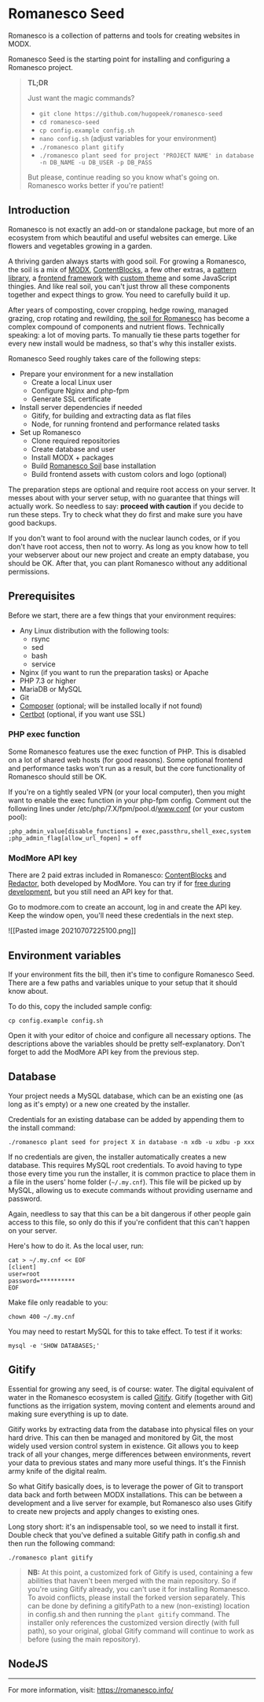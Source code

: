 # Romanesco Seed

Romanesco is a collection of patterns and tools for creating websites in MODX.

Romanesco Seed is the starting point for installing and configuring a Romanesco project.

> **TL;DR**
>
> Just want the magic commands?
>
> - `git clone https://github.com/hugopeek/romanesco-seed`
> - `cd romanesco-seed`
> - `cp config.example config.sh`
> - `nano config.sh` (adjust variables for your environment)
> - `./romanesco plant gitify`
> - `./romanesco plant seed for project 'PROJECT NAME' in database -n DB_NAME -u DB_USER -p DB_PASS`
>
> But please, continue reading so you know what's going on. Romanesco works better if you're patient!

## Introduction

Romanesco is not exactly an add-on or standalone package, but more of an ecosystem from which beautiful and useful websites can emerge. Like flowers and vegetables growing in a garden.

A thriving garden always starts with good soil. For growing a Romanesco, the soil is a mix of [MODX][1], [ContentBlocks][2], a few other extras, a [pattern library][3], a [frontend framework][4] with [custom theme][5] and some JavaScript thingies. And like real soil, you can't just throw all these components together and expect things to grow. You need to carefully build it up.

After years of composting, cover cropping, hedge rowing, managed grazing, crop rotating and rewilding, [the soil for Romanesco][6] has become a complex compound of components and nutrient flows. Technically speaking: a lot of moving parts. To manually tie these parts together for every new install would be madness, so that's why this installer exists.

Romanesco Seed roughly takes care of the following steps:

- Prepare your environment for a new installation
    - Create a local Linux user
    - Configure Nginx and php-fpm
    - Generate SSL certificate
- Install server dependencies if needed
    - Gitify, for building and extracting data as flat files
    - Node, for running frontend and performance related tasks
- Set up Romanesco
    - Clone required repositories
    - Create database and user
    - Install MODX + packages
    - Build [Romanesco Soil][6] base installation
    - Build frontend assets with custom colors and logo (optional)

The preparation steps are optional and require root access on your server. It messes about with your server setup, with no guarantee that things will actually work. So needless to say: **proceed with caution** if you decide to run these steps. Try to check what they do first and make sure you have good backups.

If you don't want to fool around with the nuclear launch codes, or if you don't have root access, then not to worry. As long as you know how to tell your webserver about our new project and create an empty database, you should be OK. After that, you can plant Romanesco without any additional permissions.

## Prerequisites

Before we start, there are a few things that your environment requires:

- Any Linux distribution with the following tools:
    - rsync
    - sed
    - bash
    - service
- Nginx (if you want to run the preparation tasks) or Apache
- PHP 7.3 or higher
- MariaDB or MySQL
- Git
- [Composer](https://getcomposer.org/download/) (optional; will be installed locally if not found)
- [Certbot](https://certbot.eff.org/instructions) (optional, if you want use SSL)

### PHP exec function

Some Romanesco features use the exec function of PHP. This is disabled on a lot of shared web hosts (for good reasons). Some optional frontend and performance tasks won't run as a result, but the core functionality of Romanesco should still be OK.

If you're on a tightly sealed VPN (or your local computer), then you might want to enable the exec function in your php-fpm config. Comment out the following lines under /etc/php/7.X/fpm/pool.d/www.conf (or your custom pool):

```
;php_admin_value[disable_functions] = exec,passthru,shell_exec,system  
;php_admin_flag[allow_url_fopen] = off
```

### ModMore API key

There are 2 paid extras included in Romanesco: [ContentBlocks][2] and [Redactor][7], both developed by ModMore. You can try if for [free during development][8], but you still need an API key for that.

Go to modmore.com to create an account, log in and create the API key. Keep the window open, you'll need these credentials in the next step.

![[Pasted image 20210707225100.png]]

## Environment variables

If your environment fits the bill, then it's time to configure Romanesco Seed. There are a few paths and variables unique to your setup that it should know about.

To do this, copy the included sample config:

```shell
cp config.example config.sh
```

Open it with your editor of choice and configure all necessary options. The descriptions above the variables should be pretty self-explanatory. Don't forget to add the ModMore API key from the previous step.

## Database

Your project needs a MySQL database, which can be an existing one (as long as it's empty) or a new one created by the installer.

Credentials for an existing database can be added by appending them to the install command:

```shell
./romanesco plant seed for project X in database -n xdb -u xdbu -p xxx
```

If no credentials are given, the installer automatically creates a new database. This requires MySQL root credentials. To avoid having to type those every time you run the installer, it is common practice to place them in a file in the users' home folder (`~/.my.cnf`). This file will be picked up by MySQL, allowing us to execute commands without providing username and password.

Again, needless to say that this can be a bit dangerous if other people gain access to this file, so only do this if you're confident that this can't happen on your server.

Here's how to do it. As the local user, run:

```shell
cat > ~/.my.cnf << EOF
[client]
user=root
password=**********
EOF
```

Make file only readable to you:
```shell
chown 400 ~/.my.cnf
```

You may need to restart MySQL for this to take effect. To test if it works:

```shell
mysql -e 'SHOW DATABASES;'
```

## Gitify

Essential for growing any seed, is of course: water. The digital equivalent of water in the Romanesco ecosystem is called [Gitify][9]. Gitify (together with Git) functions as the irrigation system, moving content and elements around and making sure everything is up to date.

Gitify works by extracting data from the database into physical files on your hard drive. This can then be managed and monitored by Git, the most widely used version control system in existence. Git allows you to keep track of all your changes, merge differences between environments, revert your data to previous states and many more useful things. It's the Finnish army knife of the digital realm.

So what Gitify basically does, is to leverage the power of Git to transport data back and forth between MODX installations. This can be between a development and a live server for example, but Romanesco also uses Gitify to create new projects and apply changes to existing ones.

Long story short: it's an indispensable tool, so we need to install it first. Double check that you've defined a suitable Gitify path in config.sh and then run the following command:

```shell
./romanesco plant gitify
```

>**NB:** At this point, a customized fork of Gitify is used, containing a few abilities that haven't been merged with the main repository. So if you're using Gitify already, you can't use it for installing Romanesco.
> To avoid conflicts, please install the forked version separately. This can be done by defining a gitifyPath to a new (non-existing) location in config.sh and then running the `plant gitify` command.
> The installer only references the customized version directly (with full path), so your original, global Gitify command will continue to work as before (using the main repository).

## NodeJS

---

For more information, visit: https://romanesco.info/

[1]: https://modx.com/get-modx/
[2]: https://modmore.com/contentblocks/
[3]: https://github.com/hugopeek/romanesco-patterns
[4]: https://fomantic-ui.com/
[5]: https://github.com/hugopeek/romanesco-theme
[6]: https://github.com/hugopeek/romanesco-soil
[7]: https://modmore.com/redactor/
[8]: https://modmore.com/free-development-licenses/
[9]: https://github.com/modmore/Gitify